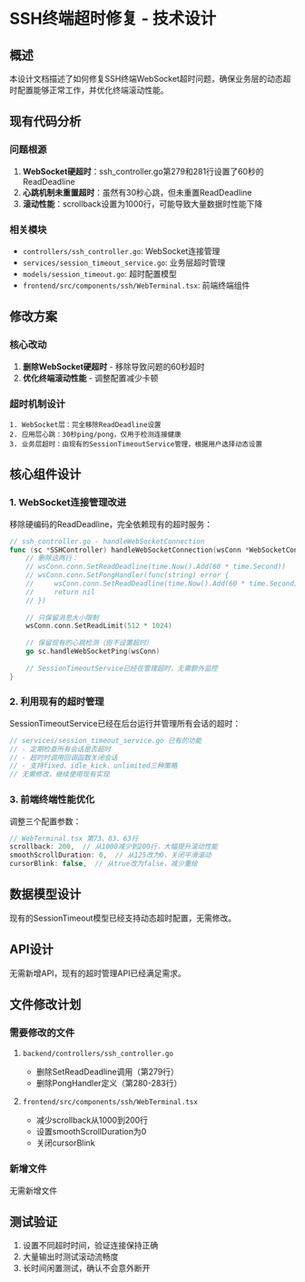 # SSH终端超时修复 - 技术设计

## 概述
本设计文档描述了如何修复SSH终端WebSocket超时问题，确保业务层的动态超时配置能够正常工作，并优化终端滚动性能。

## 现有代码分析

### 问题根源
1. **WebSocket硬超时**：ssh_controller.go第279和281行设置了60秒的ReadDeadline
2. **心跳机制未重置超时**：虽然有30秒心跳，但未重置ReadDeadline
3. **滚动性能**：scrollback设置为1000行，可能导致大量数据时性能下降

### 相关模块
- `controllers/ssh_controller.go`: WebSocket连接管理
- `services/session_timeout_service.go`: 业务层超时管理
- `models/session_timeout.go`: 超时配置模型
- `frontend/src/components/ssh/WebTerminal.tsx`: 前端终端组件

## 修改方案

### 核心改动
1. **删除WebSocket硬超时** - 移除导致问题的60秒超时
2. **优化终端滚动性能** - 调整配置减少卡顿

### 超时机制设计
```
1. WebSocket层：完全移除ReadDeadline设置
2. 应用层心跳：30秒ping/pong，仅用于检测连接健康
3. 业务层超时：由现有的SessionTimeoutService管理，根据用户选择动态设置
```

## 核心组件设计

### 1. WebSocket连接管理改进
移除硬编码的ReadDeadline，完全依赖现有的超时服务：

```go
// ssh_controller.go - handleWebSocketConnection
func (sc *SSHController) handleWebSocketConnection(wsConn *WebSocketConnection) {
    // 删除这两行：
    // wsConn.conn.SetReadDeadline(time.Now().Add(60 * time.Second))
    // wsConn.conn.SetPongHandler(func(string) error {
    //     wsConn.conn.SetReadDeadline(time.Now().Add(60 * time.Second))
    //     return nil
    // })
    
    // 只保留消息大小限制
    wsConn.conn.SetReadLimit(512 * 1024)
    
    // 保留现有的心跳检测（但不设置超时）
    go sc.handleWebSocketPing(wsConn)
    
    // SessionTimeoutService已经在管理超时，无需额外监控
}
```

### 2. 利用现有的超时管理
SessionTimeoutService已经在后台运行并管理所有会话的超时：

```go
// services/session_timeout_service.go 已有的功能
// - 定期检查所有会话是否超时
// - 超时时调用回调函数关闭会话
// - 支持fixed、idle_kick、unlimited三种策略
// 无需修改，继续使用现有实现
```

### 3. 前端终端性能优化
调整三个配置参数：

```typescript
// WebTerminal.tsx 第73、83、63行
scrollback: 200,  // 从1000减少到200行，大幅提升滚动性能
smoothScrollDuration: 0,  // 从125改为0，关闭平滑滚动
cursorBlink: false,  // 从true改为false，减少重绘
```

## 数据模型设计
现有的SessionTimeout模型已经支持动态超时配置，无需修改。

## API设计
无需新增API，现有的超时管理API已经满足需求。

## 文件修改计划

### 需要修改的文件
1. `backend/controllers/ssh_controller.go`
   - 删除SetReadDeadline调用（第279行）
   - 删除PongHandler定义（第280-283行）

2. `frontend/src/components/ssh/WebTerminal.tsx`
   - 减少scrollback从1000到200行
   - 设置smoothScrollDuration为0
   - 关闭cursorBlink

### 新增文件
无需新增文件

## 测试验证
1. 设置不同超时时间，验证连接保持正确
2. 大量输出时测试滚动流畅度
3. 长时间闲置测试，确认不会意外断开
